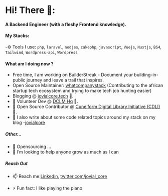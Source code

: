 
# Hi! There 👋:


####  A Backend Engineer (with a fleshy Frontend knowledge).

#### My Stacks:

-⚙️ Tools I use: `php`, `laravel`, `nodjes`, `cakephp`, `javascript`, `Vuejs`, `Nuxtjs`, `BS4`, `Tailwind`, `Wordpress-api`, `Wordpress`

#### What am I doing now ? 
- Free time, I am working on BuilderStreak - Document your building-in-public journey and leave a trail that inspires.
- Open Source Maintainer: [whatcompanystack](https://github.com/jovialcore/whatcompstack-BE?tab=readme-ov-file#-what-company-stack) (Contributing to the african startup tech ecosystem and trying to make tech job hunting easier)
- Blogging @ [jovialcore.tech](https://dev.to/jovialcore) 🔭.
- 🔭 Volunteer Dev  @ [DCLM Hq](https://github.com/dclmict/dclm-testimony) 🔭.
- 🔭 Open Source Contributor  @ [Cuneiform Digital Library Initiative (CDLI)](https://gitlab.com/users/jovialcore/activity) 🔭.
- 💬 I also write about some code related topics around my stack on my blog -[jovialcore](https://dev.to/jovialcore)

##### Other...
- 👯 Opensourcing ...
- 🤔 I’m looking to help anyone grow as much as I can

##### Reach Out 
- 📫 Reach me:[Linkedin](https://www.linkedin.com/in/chidieberechukwudi/),  [twitter.com/jovial_core](https://twitter.com/jovialcore)


- ⚡ Fun fact: I like playing the piano




